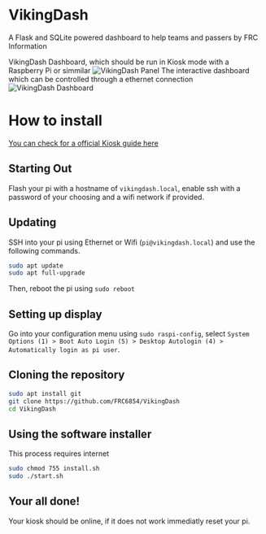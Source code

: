 # VikingDash
A Flask and SQLite powered dashboard to help teams and passers by FRC Information  

VikingDash Dashboard, which should be run in Kiosk mode with a Raspberry Pi or simmilar
![VikingDash Panel](/images/panel.png "VikingDash Panel")
The interactive dashboard which can be controlled through a ethernet connection
![VikingDash Dashboard](/images/dashboard.png "VikingDash Dashboard")

# How to install
[You can check for a official Kiosk guide here](https://www.raspberrypi.com/tutorials/how-to-use-a-raspberry-pi-in-kiosk-mode/)
## Starting Out
Flash your pi with a hostname of `vikingdash.local`, enable ssh with a password of your choosing and a wifi network if provided.

## Updating
SSH into your pi using Ethernet or Wifi (`pi@vikingdash.local`) and use the following commands.
```sh
sudo apt update
sudo apt full-upgrade
```
Then, reboot the pi using `sudo reboot`
## Setting up display
Go into your configuration menu using `sudo raspi-config`, select `System Options (1) > Boot Auto Login (5) > Desktop Autologin (4) > Automatically login as pi user`.
## Cloning the repository
```sh
sudo apt install git
git clone https://github.com/FRC6854/VikingDash
cd VikingDash
```
## Using the software installer
This process requires internet
```sh
sudo chmod 755 install.sh
sudo ./start.sh
```
## Your all done!
Your kiosk should be online, if it does not work immediatly reset your pi.
